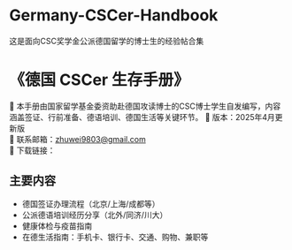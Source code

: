 # Germany-CSCer-Handbook
这是面向CSC奖学金公派德国留学的博士生的经验帖合集
# 《德国 CSCer 生存手册》

📘 本手册由国家留学基金委资助赴德国攻读博士的CSC博士学生自发编写，内容涵盖签证、行前准备、德语培训、德国生活等关键环节。
📝 版本：2025年4月更新版  
📩 联系邮箱：zhuwei9803@gmail.com  
🔗 下载链接：

## 主要内容
- 德国签证办理流程（北京/上海/成都等）
- 公派德语培训经历分享（北外/同济/川大）
- 健康体检与疫苗指南
- 在德生活指南：手机卡、银行卡、交通、购物、兼职等
